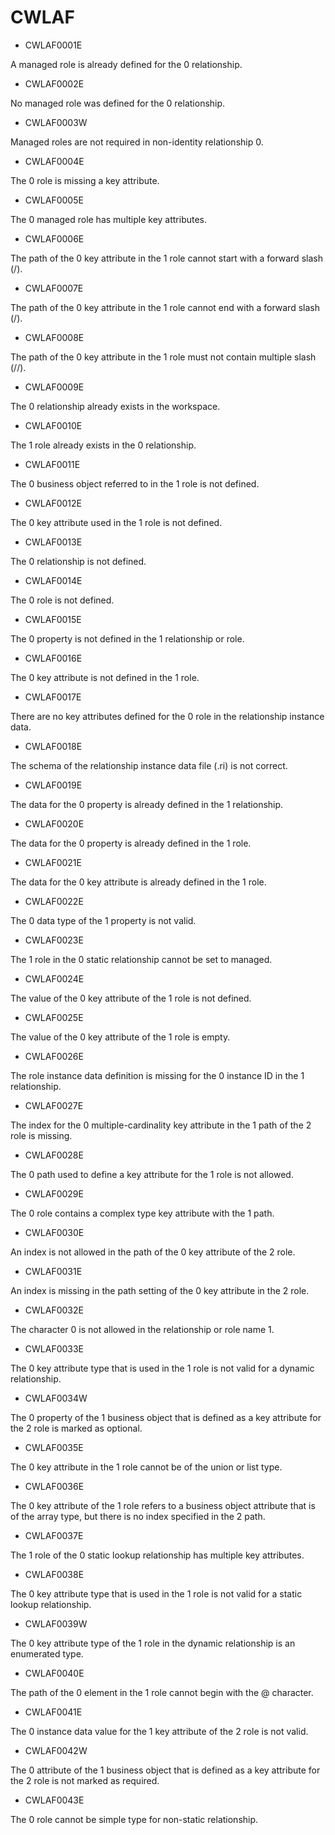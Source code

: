 # CWLAF

- CWLAF0001E

A managed role is already defined for the 0 relationship.
- CWLAF0002E

No managed role was defined for the 0 relationship.
- CWLAF0003W

Managed roles are not required in non-identity relationship 0.
- CWLAF0004E

The 0 role is missing a key attribute.
- CWLAF0005E

The 0 managed role has multiple key attributes.
- CWLAF0006E

The path of the 0 key attribute in the 1 role cannot start with a forward slash (/).
- CWLAF0007E

The path of the 0 key attribute in the 1 role cannot end with a forward slash (/).
- CWLAF0008E

The path of the 0 key attribute in the 1 role must not contain multiple slash (//).
- CWLAF0009E

The 0 relationship already exists in the workspace.
- CWLAF0010E

The 1 role already exists in the 0 relationship.
- CWLAF0011E

The 0 business object referred to in the 1 role is not defined.
- CWLAF0012E

The 0 key attribute used in the 1 role is not defined.
- CWLAF0013E

The 0 relationship is not defined.
- CWLAF0014E

The 0 role is not defined.
- CWLAF0015E

The 0 property is not defined in the 1 relationship or role.
- CWLAF0016E

The 0 key attribute is not defined in the 1 role.
- CWLAF0017E

There are no key attributes defined for the 0 role in the relationship instance data.
- CWLAF0018E

The schema of the relationship instance data file (.ri) is not correct.
- CWLAF0019E

The data for the 0 property is already defined in the 1 relationship.
- CWLAF0020E

The data for the 0 property is already defined in the 1 role.
- CWLAF0021E

The data for the 0 key attribute is already defined in the 1 role.
- CWLAF0022E

The 0 data type of the 1 property is not valid.
- CWLAF0023E

The 1 role in the 0 static relationship cannot be set to managed.
- CWLAF0024E

The value of the 0 key attribute of the 1 role is not defined.
- CWLAF0025E

The value of the 0 key attribute of the 1 role is empty.
- CWLAF0026E

The role instance data definition is missing for the 0 instance ID in the 1 relationship.
- CWLAF0027E

The index for the 0 multiple-cardinality key attribute in the 1 path of the 2 role is missing.
- CWLAF0028E

The 0 path used to define a key attribute for the 1 role is not allowed.
- CWLAF0029E

The 0 role contains a complex type key attribute with the 1 path.
- CWLAF0030E

An index is not allowed in the path of the 0 key attribute of the 2 role.
- CWLAF0031E

An index is missing in the path setting of the 0 key attribute in the 2 role.
- CWLAF0032E

The character 0 is not allowed in the relationship or role name 1.
- CWLAF0033E

The 0 key attribute type that is used in the 1 role is not valid for a dynamic relationship.
- CWLAF0034W

The 0 property of the 1 business object that is defined as a key attribute for the 2 role is marked as optional.
- CWLAF0035E

The 0 key attribute in the 1 role cannot be of the union or list type.
- CWLAF0036E

The 0 key attribute of the 1 role refers to a business object attribute that is of the array type, but there is no index specified in the 2 path.
- CWLAF0037E

The 1 role of the 0 static lookup relationship has multiple key attributes.
- CWLAF0038E

The 0 key attribute type that is used in the 1 role is not valid for a static lookup relationship.
- CWLAF0039W

The 0 key attribute type of the 1 role in the dynamic relationship is an enumerated type.
- CWLAF0040E

The path of the 0 element in the 1 role cannot begin with the @ character.
- CWLAF0041E

The 0 instance data value for the 1 key attribute of the 2 role is not valid.
- CWLAF0042W

The 0 attribute of the 1 business object that is defined as a key attribute for the 2 role is not marked as required.
- CWLAF0043E

The 0 role cannot be simple type for non-static relationship.